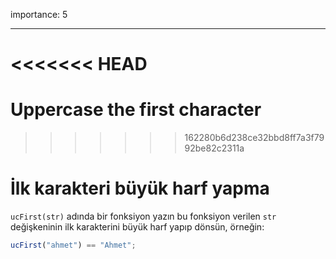 importance: 5

---

<<<<<<< HEAD
=======
# Uppercase the first character
>>>>>>> 162280b6d238ce32bbd8ff7a3f7992be82c2311a

# İlk karakteri büyük harf yapma

`ucFirst(str)` adında bir fonksiyon yazın bu fonksiyon verilen `str` değişkeninin ilk karakterini büyük harf yapıp dönsün, örneğin:

```js
ucFirst("ahmet") == "Ahmet";
```
